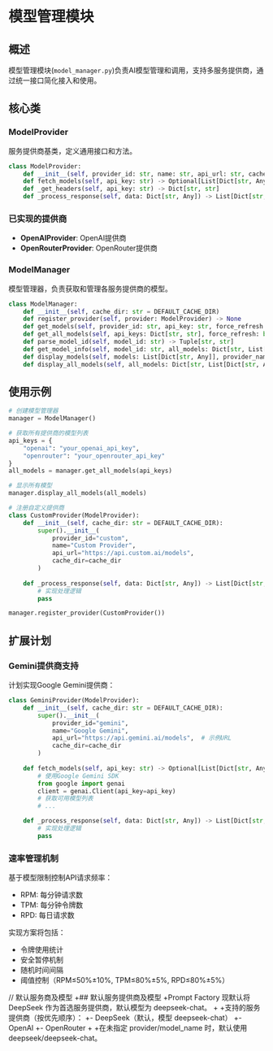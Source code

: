 # 模型管理模块

## 概述

模型管理模块(`model_manager.py`)负责AI模型管理和调用，支持多服务提供商，通过统一接口简化接入和使用。

## 核心类

### ModelProvider

服务提供商基类，定义通用接口和方法。

```python
class ModelProvider:
    def __init__(self, provider_id: str, name: str, api_url: str, cache_dir: str = DEFAULT_CACHE_DIR)
    def fetch_models(self, api_key: str) -> Optional[List[Dict[str, Any]]]
    def _get_headers(self, api_key: str) -> Dict[str, str]
    def _process_response(self, data: Dict[str, Any]) -> List[Dict[str, Any]]
```

### 已实现的提供商

- **OpenAIProvider**: OpenAI提供商
- **OpenRouterProvider**: OpenRouter提供商

### ModelManager

模型管理器，负责获取和管理各服务提供商的模型。

```python
class ModelManager:
    def __init__(self, cache_dir: str = DEFAULT_CACHE_DIR)
    def register_provider(self, provider: ModelProvider) -> None
    def get_models(self, provider_id: str, api_key: str, force_refresh: bool = False) -> List[Dict[str, Any]]
    def get_all_models(self, api_keys: Dict[str, str], force_refresh: bool = False) -> Dict[str, List[Dict[str, Any]]]
    def parse_model_id(self, model_id: str) -> Tuple[str, str]
    def get_model_info(self, model_id: str, all_models: Dict[str, List[Dict[str, Any]]]) -> Optional[Dict[str, Any]]
    def display_models(self, models: List[Dict[str, Any]], provider_name: str = "") -> None
    def display_all_models(self, all_models: Dict[str, List[Dict[str, Any]]]) -> None
```

## 使用示例

```python
# 创建模型管理器
manager = ModelManager()

# 获取所有提供商的模型列表
api_keys = {
    "openai": "your_openai_api_key",
    "openrouter": "your_openrouter_api_key"
}
all_models = manager.get_all_models(api_keys)

# 显示所有模型
manager.display_all_models(all_models)

# 注册自定义提供商
class CustomProvider(ModelProvider):
    def __init__(self, cache_dir: str = DEFAULT_CACHE_DIR):
        super().__init__(
            provider_id="custom",
            name="Custom Provider",
            api_url="https://api.custom.ai/models",
            cache_dir=cache_dir
        )
    
    def _process_response(self, data: Dict[str, Any]) -> List[Dict[str, Any]]:
        # 实现处理逻辑
        pass

manager.register_provider(CustomProvider())
```

## 扩展计划

### Gemini提供商支持

计划实现Google Gemini提供商：

```python
class GeminiProvider(ModelProvider):
    def __init__(self, cache_dir: str = DEFAULT_CACHE_DIR):
        super().__init__(
            provider_id="gemini",
            name="Google Gemini",
            api_url="https://api.gemini.ai/models",  # 示例URL
            cache_dir=cache_dir
        )
    
    def fetch_models(self, api_key: str) -> Optional[List[Dict[str, Any]]]:
        # 使用Google Gemini SDK
        from google import genai
        client = genai.Client(api_key=api_key)
        # 获取可用模型列表
        # ...

    def _process_response(self, data: Dict[str, Any]) -> List[Dict[str, Any]]:
        # 实现处理逻辑
        pass
```

### 速率管理机制

基于模型限制控制API请求频率：

- RPM: 每分钟请求数
- TPM: 每分钟令牌数
- RPD: 每日请求数

实现方案将包括：
- 令牌使用统计
- 安全暂停机制
- 随机时间间隔
- 阈值控制（RPM≤50%±10%, TPM≤80%±5%, RPD≤80%±5%）


// 默认服务商及模型
+## 默认服务提供商及模型
+Prompt Factory 现默认将 DeepSeek 作为首选服务提供商，默认模型为 deepseek-chat。
+
+支持的服务提供商（按优先顺序）：
+- DeepSeek（默认，模型 deepseek-chat）
+- OpenAI
+- OpenRouter
+
+在未指定 provider/model_name 时，默认使用 deepseek/deepseek-chat。